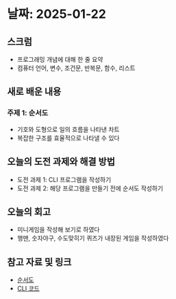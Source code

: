 # 날짜: 2025-01-22

## 스크럼
- 프로그래밍 개념에 대해 한 줄 요약
- 컴퓨터 언어, 변수, 조건문, 반복문, 함수, 리스트

## 새로 배운 내용
### 주제 1: 순서도
- 기호와 도형으로 일의 흐름을 나타낸 차트
- 복잡한 구조를 효율적으로 나타낼 수 있다

## 오늘의 도전 과제와 해결 방법
- 도전 과제 1: CLI 프로그램을 작성하기
- 도전 과제 2: 해당 프로그램을 만들기 전에 순서도 작성하기

## 오늘의 회고
- 미니게임을 작성해 보기로 하였다
- 행맨, 숫자야구, 수도맞히기 퀴즈가 내장된 게임을 작성하였다

## 참고 자료 및 링크
- [순서도](https://docs.google.com/presentation/d/1wnlSa_D8kvy3IYyIyCqKP0mK8AubUJ9t4V60wZ5CfOg/edit?usp=drive_link)
- [CLI 코드](https://colab.research.google.com/drive/1npOjb9I20qw9G_cFMIZ-g56jjNRwxsE4?usp=drive_link)

